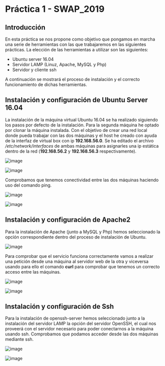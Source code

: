 # Práctica 1 - SWAP_2019
## Introducción

En esta práctica se nos propone como objetivo que pongamos en marcha una serie de herramientas con las que trabajaremos en las siguientes prácticas. La elección de las herramientas a utilizar son las siguientes:
	
- Ubuntu server 16.04
- Servidor LAMP (Linuz, Apache, MySQL y Php)
- Servidor y cliente ssh

A continuación se mostrará el proceso de instalación y el correcto funcionamiento de dichas herramientas.

## Instalación y configuración de Ubuntu Server 16.04

La instalación de la máquina virtual Ubuntu 16.04 se ha realizado siguiendo los pasos por defecto de la instalación. Para la segunda máquina he optado por clonar la máquina instalada. Con el objetivo de crear una red local donde pueda trabajar con las dos máquinas y el host he creado con ayuda de la interfaz de virtual box con ip **192.168.56.0**. Se ha editado el archivo */etc/network/interfaces* de ambas máquinas para asignarles una ip estática dentro de la red (**192.168.56.2** y **192.168.56.3** respectivamente).

![image](https://github.com/JoseAntonioMHerrera/SWAP_2019/blob/master/practica1/img/pract_1_swap_5.png)

![image](https://github.com/JoseAntonioMHerrera/SWAP_2019/blob/master/practica1/img/pract_1_swap_4.png)

Comprobamos que tenemos conectividad entre las dos máquinas haciendo uso del comando ping.

![image](https://github.com/JoseAntonioMHerrera/SWAP_2019/blob/master/practica1/img/pract_1_swap_6.png)

![image](https://github.com/JoseAntonioMHerrera/SWAP_2019/blob/master/practica1/img/pract_1_swap_7.png)

## Instalación y configuración de Apache2

Para la instalación de Apache (junto a MySQL y Php) hemos seleccionado la opción correspondiente dentro del proceso de instalación de Ubuntu.

![image](https://github.com/JoseAntonioMHerrera/SWAP_2019/blob/master/practica1/img/pract_1_swap_1.png)

Para comprobar que el servicio funciona correctamente vamos a realizar una petición desde una máquina al servidor web de la otra y viceversa usando para ello el comando **curl** para comprobar que tenemos un correcto acceso entre las máquinas.

![image](https://github.com/JoseAntonioMHerrera/SWAP_2019/blob/master/practica1/img/pract_1_swap_8.png)

![image](https://github.com/JoseAntonioMHerrera/SWAP_2019/blob/master/practica1/img/pract_1_swap_9.png)


## Instalación y configuración de Ssh

Para la instalación de openssh-server hemos seleccionado junto a la instalación del servidor LAMP la opción del servidor OpenSSH, el cual nos proveerá con el servidor necesario para poder conectarnos a la máquina usando ssh. Comprobamos que podamos acceder desde las dos máquinas mediante ssh.

![image](https://github.com/JoseAntonioMHerrera/SWAP_2019/blob/master/practica1/img/pract_1_swap_10.png)

![image](https://github.com/JoseAntonioMHerrera/SWAP_2019/blob/master/practica1/img/pract_1_swap_11.png)
